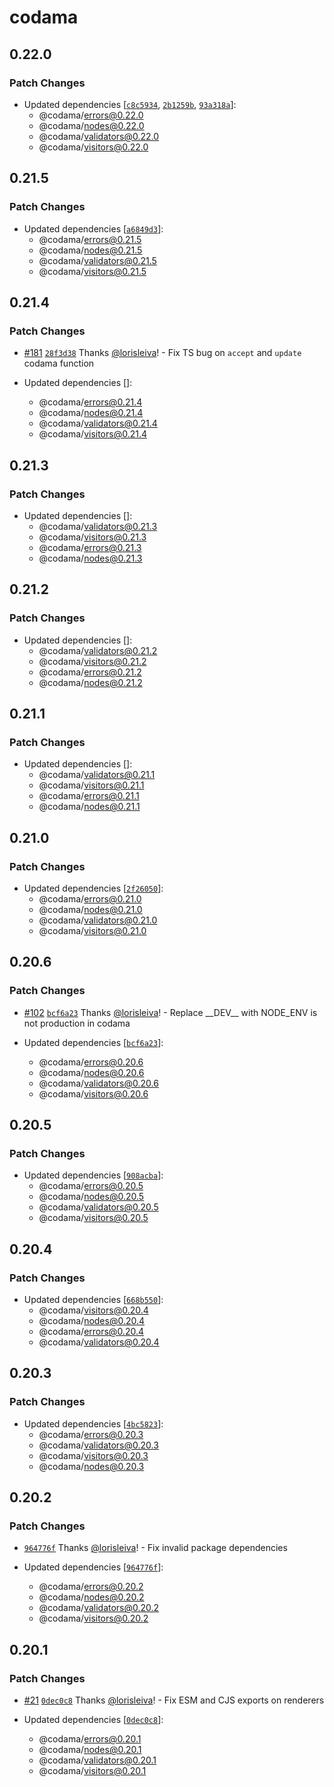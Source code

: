 # codama

## 0.22.0

### Patch Changes

-   Updated dependencies [[`c8c5934`](https://github.com/codama-idl/codama/commit/c8c593466294f3ec7dca1fb828254e10aa312925), [`2b1259b`](https://github.com/codama-idl/codama/commit/2b1259b566aa439ca61c28f7ef72ff9c0817e540), [`93a318a`](https://github.com/codama-idl/codama/commit/93a318a9b7ee435eb37934b0ab390e160d50968b)]:
    -   @codama/errors@0.22.0
    -   @codama/nodes@0.22.0
    -   @codama/validators@0.22.0
    -   @codama/visitors@0.22.0

## 0.21.5

### Patch Changes

-   Updated dependencies [[`a6849d3`](https://github.com/codama-idl/codama/commit/a6849d36a828e2b6b703f2a86d2ea0ae6d2fa0d8)]:
    -   @codama/errors@0.21.5
    -   @codama/nodes@0.21.5
    -   @codama/validators@0.21.5
    -   @codama/visitors@0.21.5

## 0.21.4

### Patch Changes

-   [#181](https://github.com/codama-idl/codama/pull/181) [`28f3d38`](https://github.com/codama-idl/codama/commit/28f3d381f570859cbea1c72b7e352ad3e72db37f) Thanks [@lorisleiva](https://github.com/lorisleiva)! - Fix TS bug on `accept` and `update` codama function

-   Updated dependencies []:
    -   @codama/errors@0.21.4
    -   @codama/nodes@0.21.4
    -   @codama/validators@0.21.4
    -   @codama/visitors@0.21.4

## 0.21.3

### Patch Changes

-   Updated dependencies []:
    -   @codama/validators@0.21.3
    -   @codama/visitors@0.21.3
    -   @codama/errors@0.21.3
    -   @codama/nodes@0.21.3

## 0.21.2

### Patch Changes

-   Updated dependencies []:
    -   @codama/validators@0.21.2
    -   @codama/visitors@0.21.2
    -   @codama/errors@0.21.2
    -   @codama/nodes@0.21.2

## 0.21.1

### Patch Changes

-   Updated dependencies []:
    -   @codama/validators@0.21.1
    -   @codama/visitors@0.21.1
    -   @codama/errors@0.21.1
    -   @codama/nodes@0.21.1

## 0.21.0

### Patch Changes

-   Updated dependencies [[`2f26050`](https://github.com/codama-idl/codama/commit/2f26050ddbcbdefcefbd853e1017a30c94442e1f)]:
    -   @codama/errors@0.21.0
    -   @codama/nodes@0.21.0
    -   @codama/validators@0.21.0
    -   @codama/visitors@0.21.0

## 0.20.6

### Patch Changes

-   [#102](https://github.com/codama-idl/codama/pull/102) [`bcf6a23`](https://github.com/codama-idl/codama/commit/bcf6a23fa0e0d1f1a064ea6ddcfc9c092190a51f) Thanks [@lorisleiva](https://github.com/lorisleiva)! - Replace \_\_DEV\_\_ with NODE_ENV is not production in codama

-   Updated dependencies [[`bcf6a23`](https://github.com/codama-idl/codama/commit/bcf6a23fa0e0d1f1a064ea6ddcfc9c092190a51f)]:
    -   @codama/errors@0.20.6
    -   @codama/nodes@0.20.6
    -   @codama/validators@0.20.6
    -   @codama/visitors@0.20.6

## 0.20.5

### Patch Changes

-   Updated dependencies [[`908acba`](https://github.com/codama-idl/codama/commit/908acba99cdb0b761ed79aebf6828e23fde97ef8)]:
    -   @codama/errors@0.20.5
    -   @codama/nodes@0.20.5
    -   @codama/validators@0.20.5
    -   @codama/visitors@0.20.5

## 0.20.4

### Patch Changes

-   Updated dependencies [[`668b550`](https://github.com/codama-idl/codama/commit/668b550aa2172c24ddb3b8751d91e67e94a93fa4)]:
    -   @codama/visitors@0.20.4
    -   @codama/nodes@0.20.4
    -   @codama/errors@0.20.4
    -   @codama/validators@0.20.4

## 0.20.3

### Patch Changes

-   Updated dependencies [[`4bc5823`](https://github.com/codama-idl/codama/commit/4bc5823377824198bd5a6432d16333b2cb1d8b8c)]:
    -   @codama/errors@0.20.3
    -   @codama/validators@0.20.3
    -   @codama/visitors@0.20.3
    -   @codama/nodes@0.20.3

## 0.20.2

### Patch Changes

-   [`964776f`](https://github.com/codama-idl/codama/commit/964776fe73402c236d334032821013674c3b1a5e) Thanks [@lorisleiva](https://github.com/lorisleiva)! - Fix invalid package dependencies

-   Updated dependencies [[`964776f`](https://github.com/codama-idl/codama/commit/964776fe73402c236d334032821013674c3b1a5e)]:
    -   @codama/errors@0.20.2
    -   @codama/nodes@0.20.2
    -   @codama/validators@0.20.2
    -   @codama/visitors@0.20.2

## 0.20.1

### Patch Changes

-   [#21](https://github.com/codama-idl/codama/pull/21) [`0dec0c8`](https://github.com/codama-idl/codama/commit/0dec0c8fff5e80fafc964416058e4ddf1db2bda0) Thanks [@lorisleiva](https://github.com/lorisleiva)! - Fix ESM and CJS exports on renderers

-   Updated dependencies [[`0dec0c8`](https://github.com/codama-idl/codama/commit/0dec0c8fff5e80fafc964416058e4ddf1db2bda0)]:
    -   @codama/errors@0.20.1
    -   @codama/nodes@0.20.1
    -   @codama/validators@0.20.1
    -   @codama/visitors@0.20.1
